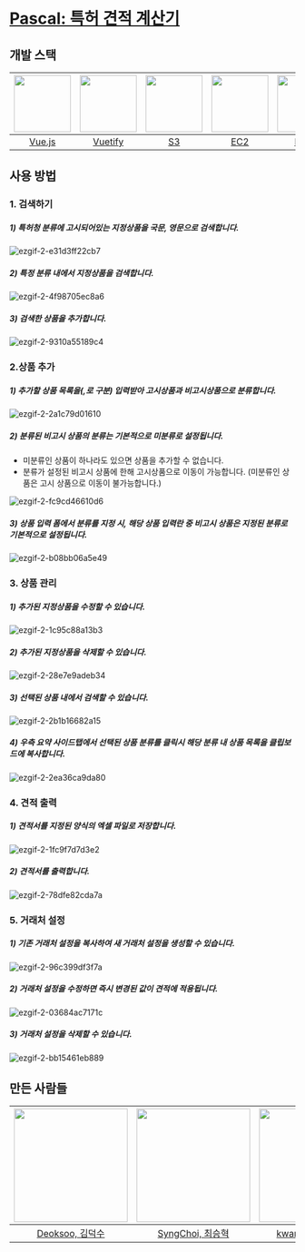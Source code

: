 # [Pascal: 특허 견적 계산기](http://pascal.kiworkshop.s3-website.ap-northeast-2.amazonaws.com/)


## 개발 스택

| <img src="https://vuejs.org/images/logo.png" width=100/> | <img src="https://cdn.vuetifyjs.com/images/logos/v-alt.svg" width=100/> | <img src="https://cdn.worldvectorlogo.com/logos/aws-s3.svg" width=100/> | <img src="http://www1.amazonian.io/wp-content/uploads/2016/07/Compute_AmazonEC2.200px.png" width=100/> | <img src="http://1selfsolutions.com/wp-content/uploads/2018/07/flask-preview-400.jpg" width=100/> | <img src="https://d2eip9sf3oo6c2.cloudfront.net/tags/images/000/001/121/thumb/elastic-elasticsearch.png" width=100/> |
| :------------------------------------------------------: | :----------------------------------------------------------: | :----------------------------------------------------------: | :----------------------------------------------------------: | :----------------------------------------------------------: | :----------------------------------------------------------: |
|               [Vue.js](https://vuejs.org/)               |               [Vuetify](https://vuetifyjs.com)               |             [S3](https://aws.amazon.com/ko/s3/)              |            [EC2](https://aws.amazon.com/ko/ec2/)             |               [Flask](http://flask.pocoo.org/)               | [Elasticsearch](https://www.elastic.co/products/elasticsearch) |



## 사용 방법

### 1. 검색하기

##### 1) 특허청 분류에 고시되어있는 지정상품을 국문, 영문으로 검색합니다.

![ezgif-2-e31d3ff22cb7](https://user-images.githubusercontent.com/12382114/50447324-ae285c80-095d-11e9-9433-b8152483b673.gif)

##### 2) 특정 분류 내에서 지정상품을 검색합니다.

![ezgif-2-4f98705ec8a6](https://user-images.githubusercontent.com/12382114/50447350-da43dd80-095d-11e9-9675-e32b129b05a9.gif)

##### 3) 검색한 상품을 추가합니다.

![ezgif-2-9310a55189c4](https://user-images.githubusercontent.com/12382114/50447373-03fd0480-095e-11e9-96da-40e3af97300f.gif)



### 2.상품 추가

##### 1) 추가할 상품 목록을(,로 구분) 입력받아 고시상품과 비고시상품으로 분류합니다.

![ezgif-2-2a1c79d01610](https://user-images.githubusercontent.com/12382114/50447573-78847300-095f-11e9-8dc3-03621e8382a6.gif)

##### 2) 분류된 비고시 상품의 분류는 기본적으로 미분류로 설정됩니다.

- 미분류인 상품이 하나라도 있으면 상품을 추가할 수 없습니다.
- 분류가 설정된 비고시 상품에 한해 고시상품으로 이동이 가능합니다.
  (미분류인 상품은 고시 상품으로 이동이 불가능합니다.)

![ezgif-2-fc9cd46610d6](https://user-images.githubusercontent.com/12382114/50447575-79b5a000-095f-11e9-8a98-550cd1040f9a.gif)

##### 3) 상품 입력 폼에서 분류를 지정 시, 해당 상품 입력란 중 비고시 상품은 지정된 분류로 기본적으로 설정됩니다.

![ezgif-2-b08bb06a5e49](https://user-images.githubusercontent.com/12382114/50447576-7ae6cd00-095f-11e9-8cff-531ac9ff5cdb.gif)

### 3. 상품 관리

##### 1) 추가된 지정상품을 수정할 수 있습니다.

![ezgif-2-1c95c88a13b3](https://user-images.githubusercontent.com/12382114/50448494-02830a80-0965-11e9-8ef7-7103eef0663d.gif)

##### 2) 추가된 지정상품을 삭제할 수 있습니다.

![ezgif-2-28e7e9adeb34](https://user-images.githubusercontent.com/12382114/50448599-7de4bc00-0965-11e9-8dab-c12834f6801a.gif)

##### 3) 선택된 상품 내에서 검색할 수 있습니다.

![ezgif-2-2b1b16682a15](https://user-images.githubusercontent.com/12382114/50448943-76261700-0967-11e9-9359-60035b49dc60.gif)

##### 4) 우측 요약 사이드탭에서 선택된 상품 분류를 클릭시 해당 분류 내 상품 목록을 클립보드에 복사합니다.

![ezgif-2-2ea36ca9da80](https://user-images.githubusercontent.com/12382114/50448811-9c978280-0966-11e9-93a4-b0bd6eb0989d.gif)



### 4. 견적 출력

##### 1) 견적서를 지정된 양식의 엑셀 파일로 저장합니다.

![ezgif-2-1fc9f7d7d3e2](https://user-images.githubusercontent.com/12382114/50449148-ade18e80-0968-11e9-8970-a253a675ee49.gif)

##### 2) 견적서를 출력합니다.

![ezgif-2-78dfe82cda7a](https://user-images.githubusercontent.com/12382114/50449042-06645c00-0968-11e9-853f-6651ff8b784d.gif)



### 5. 거래처 설정

##### 1) 기존 거래처 설정을 복사하여 새 거래처 설정을 생성할 수 있습니다.

![ezgif-2-96c399df3f7a](https://user-images.githubusercontent.com/12382114/50449485-06b22680-096b-11e9-92a8-d8291fcbdbe9.gif)

##### 2) 거래처 설정을 수정하면 즉시 변경된 값이 견적에 적용됩니다.

![ezgif-2-03684ac7171c](https://user-images.githubusercontent.com/12382114/50449556-7aecca00-096b-11e9-8e13-07008d9c81d4.gif)

##### 3) 거래처 설정을 삭제할 수 있습니다.

![ezgif-2-bb15461eb889](https://user-images.githubusercontent.com/12382114/50449783-e1261c80-096c-11e9-9a63-6f317c1bafe8.gif) 

##  만든 사람들

| <img src="https://avatars1.githubusercontent.com/u/38533611?s=460&v=4" width=200/> | <img src="https://avatars1.githubusercontent.com/u/36656184?s=460&v=4" width=200/> | <img src="https://avatars1.githubusercontent.com/u/12382114?s=460&v=4" width=200/> |
| :----------------------------------------------------------: | :----------------------------------------------------------: | :----------------------------------------------------------: |
|        [Deoksoo, 김덕수](https://github.com/Deocksoo)        |       [SyngChoi, 최승혁](https://github.com/SyngChoi)        |     [kwangilcho, 조광일](https://github.com/kwangilcho)      |

